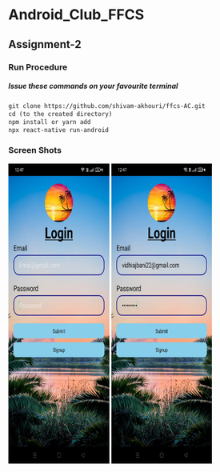 # Android_Club_FFCS
## **Assignment-2**
### Run Procedure
##### Issue these commands on your favourite terminal
```
git clone https://github.com/shivam-akhouri/ffcs-AC.git 
cd (to the created directory) 
npm install or yarn add
npx react-native run-android
```
### **Screen Shots**
  <img src= "https://raw.githubusercontent.com/VidhiAjbani/Android_Club_FFCS/master/img/Login_page.jpeg" width="40%" height="600">
  <img src= "https://raw.githubusercontent.com/VidhiAjbani/Android_Club_FFCS/master/img/Password_encryption.jpeg"  width="40%" height="600">
